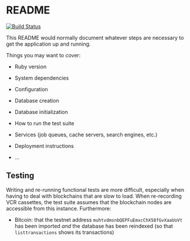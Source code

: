 # README

[![Build Status](https://travis-ci.org/ramontayag/crypto_cold_store-rails.svg?branch=master)](https://travis-ci.org/ramontayag/crypto_cold_store-rails)

This README would normally document whatever steps are necessary to get the
application up and running.

Things you may want to cover:

* Ruby version

* System dependencies

* Configuration

* Database creation

* Database initialization

* How to run the test suite

* Services (job queues, cache servers, search engines, etc.)

* Deployment instructions

* ...

## Testing

Writing and re-running functional tests are more difficult, especially when having to deal with blockchains that are slow to load. When re-recording VCR cassettes, the test suite assumes that the blockchain nodes are accessible from this instance. Furthermore:

- Bitcoin: that the testnet address `muhtvdmsnbQEPFuEmxcChX58fGvXaaUoVt` has been imported *and* the database has been reindexed (so that `listtransactions` shows its transactions)
